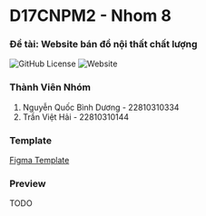 # D17CNPM2 - Nhom 8

### Đề tài: Website bán đồ nội thất chất lượng

![GitHub License](https://img.shields.io/github/license/nd2204/web-ban-do-noi-that?label=Gi%E1%BA%A5y%20Ph%C3%A9p&color=%23b8bb26)
![Website](https://img.shields.io/website?url=https%3A%2F%2Fgithub.com%2F&label=T%C3%ACnh%20tr%E1%BA%A1ng%20web)

### Thành Viên Nhóm
1. Nguyễn Quốc Bình Dương - 22810310334
2. Trần Việt Hải - 22810310144

### Template
[Figma Template](https://www.figma.com/file/YS1uGdJCB9SmyXOKrqURhh/Furniture-Shop---Freebie-(Community)?type=design&node-id=0-1&mode=design&t=aFvD84REuzVt80x5-0)

### Preview
TODO
